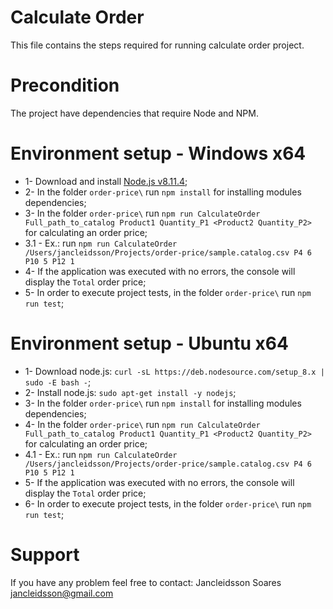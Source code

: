 Calculate Order
====================

This file contains the steps required for running calculate order project.

Precondition
====================

The project have dependencies that require Node and NPM.

Environment setup - Windows x64
====================

* 1- Download and install [Node.js v8.11.4](https://nodejs.org/dist/v8.11.4/node-v8.11.4-x64.msi);
* 2- In the folder ```order-price\``` run ```npm install``` for installing modules dependencies;
* 3- In the folder ```order-price\``` run ```npm run CalculateOrder Full_path_to_catalog Product1 Quantity_P1 <Product2 Quantity_P2>``` for calculating an order price;
* 3.1 - Ex.: run ```npm run CalculateOrder /Users/jancleidsson/Projects/order-price/sample.catalog.csv P4 6 P10 5 P12 1```
* 4- If the application was executed with no errors, the console will display the ```Total``` order price;
* 5- In order to execute project tests, in the folder ```order-price\``` run ```npm run test```;

Environment setup - Ubuntu x64
====================

* 1- Download node.js: ```curl -sL https://deb.nodesource.com/setup_8.x | sudo -E bash -```;
* 2- Install node.js: ```sudo apt-get install -y nodejs```;
* 3- In the folder ```order-price\``` run ```npm install``` for installing modules dependencies;
* 4- In the folder ```order-price\``` run ```npm run CalculateOrder Full_path_to_catalog Product1 Quantity_P1 <Product2 Quantity_P2>``` for calculating an order price;
* 4.1 - Ex.: run ```npm run CalculateOrder /Users/jancleidsson/Projects/order-price/sample.catalog.csv P4 6 P10 5 P12 1```
* 5- If the application was executed with no errors, the console will display the ```Total``` order price;
* 6- In order to execute project tests, in the folder ```order-price\``` run ```npm run test```;

Support
====================
If you have any problem feel free to contact: Jancleidsson Soares <jancleidsson@gmail.com>